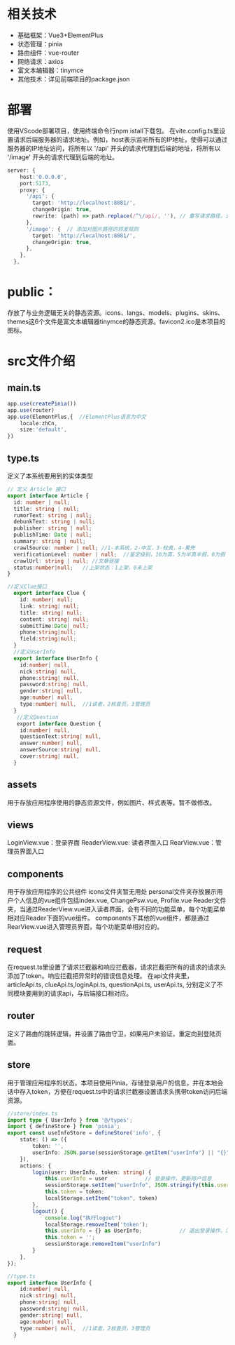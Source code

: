 # 相关技术
- 基础框架：Vue3+ElementPlus
- 状态管理：pinia
- 路由组件：vue-router
- 网络请求：axios
- 富文本编辑器：tinymce
- 其他技术：详见前端项目的package.json

# 部署
使用VScode部署项目，使用终端命令行npm istall下载包。
在vite.config.ts里设置请求后端服务器的请求地址。例如，host表示监听所有的IP地址，使得可以通过服务器的IP地址访问，将所有以 '/api' 开头的请求代理到后端的地址，将所有以 '/image' 开头的请求代理到后端的地址。
``` ts
server: {
    host:'0.0.0.0',
    port:5173,
    proxy: {
      '/api': {
        target: 'http://localhost:8081/',
        changeOrigin: true,
        rewrite: (path) => path.replace(/^\/api/, ''), // 重写请求路径，去掉 /api 前缀
      },
      '/image': {  // 添加对图片路径的转发规则
        target: 'http://localhost:8081/',
        changeOrigin: true,
      },
    },
  },
```

# public：
存放了与业务逻辑无关的静态资源。icons、langs、models、plugins、skins、themes这6个文件是富文本编辑器tinymce的静态资源。favicon2.ico是本项目的图标。

# src文件介绍
## main.ts
```ts
app.use(createPinia())
app.use(router)
app.use(ElementPlus,{  //ElementPlus语言为中文
    locale:zhCn,
    size:'default',
})
```
## type.ts
定义了本系统要用到的实体类型
```ts
// 定义 Article 接口
export interface Article {
  id: number | null;
  title: string | null;
  rumorText: string | null;
  debunkText: string | null;
  publisher: string | null;
  publishTime: Date | null;
  summary: string | null;
  crawlSource: number | null; //1-本系统，2-中互，3-较真，4-果壳
  verificationLevel: number | null;  //鉴定级别，10为真，5为半真半假，0为假
  crawlUrl: string | null; //文章链接
  status:number|null;   //上架状态：1上架，0未上架
}

//定义Clue接口
  export interface Clue {
    id: number| null;
    link: string| null;
    title: string| null;
    content: string| null;
    submitTime:Date| null;
    phone:string|null;
    field:string|null;
  }
  //定义UserInfo
  export interface UserInfo {
    id:number| null,
    nick:string| null,
    phone:string| null,
    password:string| null,
    gender:string| null,
    age:number| null,
    type:number| null,  //1读者，2核查员，3管理员
  }
   //定义Question
   export interface Question {
    id:number| null,
    questionText:string| null,
    answer:number| null,
    answerSource:string| null,
    cover:string| null,
  }
```
## assets
用于存放应用程序使用的静态资源文件，例如图片、样式表等。暂不做修改。
## views
LoginView.vue：登录界面
ReaderView.vue: 读者界面入口
RearView.vue：管理员界面入口
## components
用于存放应用程序的公共组件
icons文件夹暂无用处
personal文件夹存放展示用户个人信息的vue组件包括index.vue, ChangePsw.vue, Profile.vue
Reader文件夹，当通过ReaderView.vue进入读者界面，会有不同的功能菜单，每个功能菜单相对应Reader下面的vue组件。
components下其他的vue组件，都是通过RearView.vue进入管理员界面，每个功能菜单相对应的。
## request
在request.ts里设置了请求拦截器和响应拦截器，请求拦截把所有的请求的请求头添加了token。响应拦截把异常时的错误信息处理。
在api文件夹里，articleApi.ts, clueApi.ts,loginApi.ts, questionApi.ts, userApi.ts, 分别定义了不同模块要用到的请求api，与后端接口相对应。
## router
定义了路由的跳转逻辑，并设置了路由守卫，如果用户未验证，重定向到登陆页面。
## store
用于管理应用程序的状态。本项目使用Pinia，存储登录用户的信息，并在本地会话中存入token，方便在request.ts中的请求拦截器设置请求头携带token访问后端资源。
```ts
//store/index.ts
import type { UserInfo } from '@/types';
import { defineStore } from 'pinia';
export const useInfoStore = defineStore('info', {
    state: () => ({
        token: '',
        userInfo: JSON.parse(sessionStorage.getItem("userInfo") || "{}") as UserInfo  //从sessionStorage读取
    }),
    actions: {
        login(user: UserInfo, token: string) {
            this.userInfo = user            // 登录操作，更新用户信息
            sessionStorage.setItem("userInfo", JSON.stringify(this.userInfo))
            this.token = token;
            localStorage.setItem("token", token)
        },
        logout() {
            console.log("执行logout")
            localStorage.removeItem('token');
            this.userInfo = {} as UserInfo;            // 退出登录操作，清空用户信息
            this.token = '';
            sessionStorage.removeItem("userInfo")
        }
    },
});

//type.ts
export interface UserInfo {
    id:number| null,
    nick:string| null,
    phone:string| null,
    password:string| null,
    gender:string| null,
    age:number| null,
    type:number| null,  //1读者，2核查员，3管理员
  }
```


